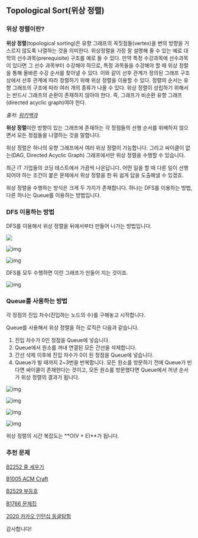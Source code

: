 ## Topological Sort(위상 정렬)

### 위상 정렬이란?

**위상 정렬**(topological sorting)은 유향 그래프의 꼭짓점들(vertex)을 변의 방향을 거스르지 않도록 나열하는 것을 의미한다. 위상정렬을 가장 잘 설명해 줄 수 있는 예로 대학의 선수과목(prerequisite) 구조를 예로 들 수 있다. 만약 특정 수강과목에 선수과목이 있다면 그 선수 과목부터 수강해야 하므로, 특정 과목들을 수강해야 할 때 위상 정렬을 통해 올바른 수강 순서를 찾아낼 수 있다. 이와 같이 선후 관계가 정의된 그래프 구조 상에서 선후 관계에 따라 정렬하기 위해 위상 정렬을 이용할 수 있다. 정렬의 순서는 유향 그래프의 구조에 따라 여러 개의 종류가 나올 수 있다. 위상 정렬이 성립하기 위해서는 반드시 그래프의 순환이 존재하지 않아야 한다. 즉, 그래프가 비순환 유향 그래프(directed acyclic graph)여야 한다.

*출처: [위키백과](https://ko.wikipedia.org/wiki/%EC%9C%84%EC%83%81%EC%A0%95%EB%A0%AC)*





**위상 정렬**이란 방향이 있는 그래프에 존재하는 각 정점들의 선행 순서를 위배하지 않으면서 모든 정점들을 나열하는 것을 말합니다.

위상 정렬은 하나의 유향 그래프에서 여러 위상 정렬이 가능합니다. 그리고 싸이클이 없는(DAG, Directed Acyclic Graph) 그래프에서만 위상 정렬을 수행할 수 있습니다.



최근 IT 기업들의 코딩 테스트에서 가끔씩 나온답니다. 어떤 일을 할 때 다른 일이 선행되어야 하는 조건이 붙은 문제에서 위상 정렬을 한 뒤 쉽게 답을 도출해낼 수 있겠죠.



위상 정렬을 수행하는 방식은 크게 두 가지가 존재합니다. 하나는 DFS를 이용하는 방법, 다른 하나는 Queue를 이용하는 방법입니다.



### DFS 이용하는 방법

DFS를 이용해서 위상 정렬을 뒤에서부터 만들어 나가는 방법입니다.

![](https://img1.daumcdn.net/thumb/R1280x0/?scode=mtistory2&fname=https%3A%2F%2Fblog.kakaocdn.net%2Fdn%2FcqzrsK%2FbtqJxq2dJuG%2FKKCZ4qrFr9KfKYeUtfxkR1%2Fimg.png)

![img](https://blog.kakaocdn.net/dn/lUlNg/btqJs5dvCau/KhIeAcF5Kmbliw0BkEo8qk/img.png)

![img](https://blog.kakaocdn.net/dn/In1N4/btqJrxhg1NL/j6SVEKrSoq09ABLSgKuN20/img.png)





DFS를 모두 수행하면 이런 그래프가 만들어 지는 것이죠.

![img](https://blog.kakaocdn.net/dn/bblUXu/btqJrwP9Kaa/eB7kkLdOliRAISMHNRcYsK/img.png)



### Queue를 사용하는 방법

각 정점의 진입 차수(진입하는 노드의 수)를 구해놓고 시작합니다.

Queue를 사용해서 위상 정렬을 하는 로직은 다음과 같습니다.

1. 진입 차수가 0인 정점을 Queue에 넣습니다.
2. Queue에서 원소를 꺼내 연결된 모든 간선을 삭제합니다.
3. 간선 삭제 이후에 진입 차수가 0이 된 정점을 Queue에 넣습니다.
4. Queue가 빌 때까지 2~3번을 반복합니다. 모든 원소를 방문하기 전에 Queue가 빈다면 싸이클이 존재한다는 것이고, 모든 원소를 방문했다면 Queue에서 꺼낸 순서가 위상 정렬의 결과가 됩니다.



![img](https://blog.kakaocdn.net/dn/mGFIV/btqJzskLL4v/cOfTrvz27XOda84riJiGv0/img.png)

![img](https://blog.kakaocdn.net/dn/Jg2NP/btqJxad7cXr/Dlk7j1KwsSNm9YevFEWKU0/img.png)

![img](https://blog.kakaocdn.net/dn/GqvnT/btqJtZRIdE7/KT0feYA9ogmmjxc3VEfrcK/img.png)

![img](https://blog.kakaocdn.net/dn/boDHJb/btqJvT4H7kF/6mMTPwMD81uYmbuSKjhMj1/img.png)





위상 정렬의 시간 복잡도는 **O(V + E)**가 됩니다. 



### 추천 문제

[B2252 줄 세우기](https://www.acmicpc.net/problem/2252)

[B1005 ACM Craft](https://www.acmicpc.net/problem/1005)

[B2529 부등호](https://www.acmicpc.net/problem/2529)

[B1766 문제집](https://www.acmicpc.net/problem/1766)

[2020 카카오 인턴십 동굴탐험](https://programmers.co.kr/learn/courses/30/lessons/67260)





감사합니다!